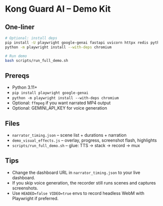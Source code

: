 # Kong Guard AI – Demo Kit

## One‑liner
```bash
# Optional: install deps
pip install -U playwright google-genai fastapi uvicorn httpx redis python-dotenv
python -m playwright install --with-deps chromium

# Run demo
bash scripts/run_full_demo.sh
```

## Prereqs
- Python 3.11+
- `pip install playwright google-genai`
- `python -m playwright install --with-deps chromium`
- Optional: `ffmpeg` if you want narrated MP4 output
- Optional: GEMINI_API_KEY for voice generation

## Files
- `narrator_timing.json` – scene list + durations + narration
- `demo_visual_effects.js` – overlay, progress, screenshot flash, highlights
- `scripts/run_full_demo.sh` – glue: TTS → stack → record → mux

## Tips
- Change the dashboard URL in `narrator_timing.json` to your live dashboard.
- If you skip voice generation, the recorder still runs scenes and captures screenshots.
- Use `HEADED=false VIDEO=true` envs to record headless WebM with Playwright if preferred.
